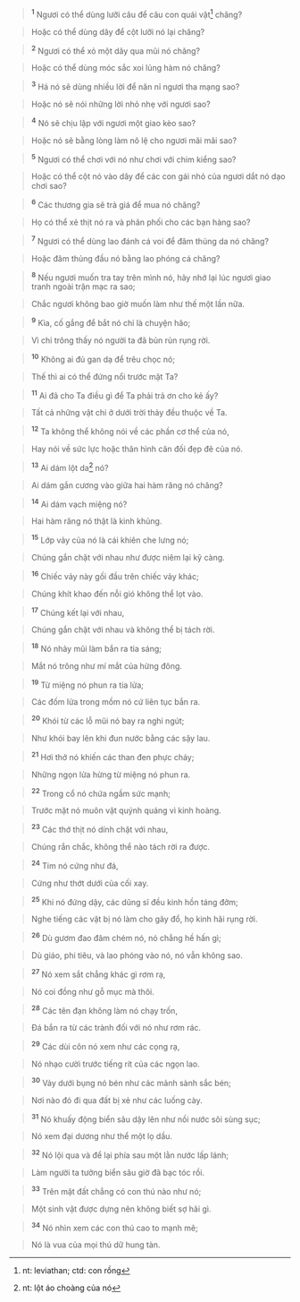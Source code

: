 
> <sup><b>1</b></sup> Ngươi có thể dùng lưỡi câu để câu con quái vật[^1] chăng?
>


> Hoặc có thể dùng dây để cột lưỡi nó lại chăng?
>


> <sup><b>2</b></sup> Ngươi có thể xỏ một dây qua mũi nó chăng?
>


> Hoặc có thể dùng móc sắc xoi lủng hàm nó chăng?
>


> <sup><b>3</b></sup> Há nó sẽ dùng nhiều lời để năn nỉ ngươi tha mạng sao?
>


> Hoặc nó sẽ nói những lời nhỏ nhẹ với ngươi sao?
>


> <sup><b>4</b></sup> Nó sẽ chịu lập với ngươi một giao kèo sao?
>


> Hoặc nó sẽ bằng lòng làm nô lệ cho ngươi mãi mãi sao?
>


> <sup><b>5</b></sup> Ngươi có thể chơi với nó như chơi với chim kiểng sao?
>


> Hoặc có thể cột nó vào dây để các con gái nhỏ của ngươi dắt nó dạo chơi sao?
>


> <sup><b>6</b></sup> Các thương gia sẽ trả giá để mua nó chăng?
>


> Họ có thể xẻ thịt nó ra và phân phối cho các bạn hàng sao?
>


> <sup><b>7</b></sup> Ngươi có thể dùng lao đánh cá voi để đâm thủng da nó chăng?
>


> Hoặc đâm thủng đầu nó bằng lao phóng cá chăng?
>


> <sup><b>8</b></sup> Nếu ngươi muốn tra tay trên mình nó, hãy nhớ lại lúc ngươi giao tranh ngoài trận mạc ra sao;
>


> Chắc ngươi không bao giờ muốn làm như thế một lần nữa.
>


> <sup><b>9</b></sup> Kìa, cố gắng để bắt nó chỉ là chuyện hão;
>


> Vì chỉ trông thấy nó người ta đã bủn rủn rụng rời.
>


> <sup><b>10</b></sup> Không ai đủ gan dạ để trêu chọc nó;
>


> Thế thì ai có thể đứng nổi trước mặt Ta?
>


> <sup><b>11</b></sup> Ai đã cho Ta điều gì để Ta phải trả ơn cho kẻ ấy?
>


> Tất cả những vật chi ở dưới trời thảy đều thuộc về Ta.
>


> <sup><b>12</b></sup> Ta không thể không nói về các phần cơ thể của nó,
>


> Hay nói về sức lực hoặc thân hình cân đối đẹp đẽ của nó.
>


> <sup><b>13</b></sup> Ai dám lột da[^2] nó?
>


> Ai dám gắn cương vào giữa hai hàm răng nó chăng?
>


> <sup><b>14</b></sup> Ai dám vạch miệng nó?
>


> Hai hàm răng nó thật là kinh khủng.
>


> <sup><b>15</b></sup> Lớp vảy của nó là cái khiên che lưng nó;
>


> Chúng gắn chặt với nhau như được niêm lại kỹ càng.
>


> <sup><b>16</b></sup> Chiếc vảy này gối đầu trên chiếc vảy khác;
>


> Chúng khít khao đến nỗi gió không thể lọt vào.
>


> <sup><b>17</b></sup> Chúng kết lại với nhau,
>


> Chúng gắn chặt với nhau và không thể bị tách rời.
>


> <sup><b>18</b></sup> Nó nhảy mũi làm bắn ra tia sáng;
>


> Mắt nó trông như mí mắt của hừng đông.
>


> <sup><b>19</b></sup> Từ miệng nó phun ra tia lửa;
>


> Các đốm lửa trong mồm nó cứ liên tục bắn ra.
>


> <sup><b>20</b></sup> Khói từ các lỗ mũi nó bay ra nghi ngút;
>


> Như khói bay lên khi đun nước bằng các sậy lau.
>


> <sup><b>21</b></sup> Hơi thở nó khiến các than đen phực cháy;
>


> Những ngọn lửa hừng từ miệng nó phun ra.
>


> <sup><b>22</b></sup> Trong cổ nó chứa ngầm sức mạnh;
>


> Trước mặt nó muôn vật quýnh quáng vì kinh hoàng.
>


> <sup><b>23</b></sup> Các thớ thịt nó dính chặt với nhau,
>


> Chúng rắn chắc, không thể nào tách rời ra được.
>


> <sup><b>24</b></sup> Tim nó cứng như đá,
>


> Cứng như thớt dưới của cối xay.
>


> <sup><b>25</b></sup> Khi nó đứng dậy, các dũng sĩ đều kinh hồn táng đởm;
>


> Nghe tiếng các vật bị nó làm cho gãy đổ, họ kinh hãi rụng rời.
>


> <sup><b>26</b></sup> Dù gươm đao đâm chém nó, nó chẳng hề hấn gì;
>


> Dù giáo, phi tiêu, và lao phóng vào nó, nó vẫn không sao.
>


> <sup><b>27</b></sup> Nó xem sắt chẳng khác gì rơm rạ,
>


> Nó coi đồng như gỗ mục mà thôi.
>


> <sup><b>28</b></sup> Các tên đạn không làm nó chạy trốn,
>


> Đá bắn ra từ các trành đối với nó như rơm rác.
>


> <sup><b>29</b></sup> Các dùi côn nó xem như các cọng rạ,
>


> Nó nhạo cười trước tiếng rít của các ngọn lao.
>


> <sup><b>30</b></sup> Vảy dưới bụng nó bén như các mảnh sành sắc bén;
>


> Nơi nào đó đi qua đất bị xẻ như các luống cày.
>


> <sup><b>31</b></sup> Nó khuấy động biển sâu dậy lên như nồi nước sôi sùng sục;
>


> Nó xem đại dương như thể một lọ dầu.
>


> <sup><b>32</b></sup> Nó lội qua và để lại phía sau một lằn nước lấp lánh;
>


> Làm người ta tưởng biển sâu giờ đã bạc tóc rồi.
>


> <sup><b>33</b></sup> Trên mặt đất chẳng có con thú nào như nó;
>


> Một sinh vật được dựng nên không biết sợ hãi gì.
>


> <sup><b>34</b></sup> Nó nhìn xem các con thú cao to mạnh mẽ;
>


> Nó là vua của mọi thú dữ hung tàn.
>

[^1]: nt: leviathan; ctd: con rồng
[^2]: nt: lột áo choàng của nó
